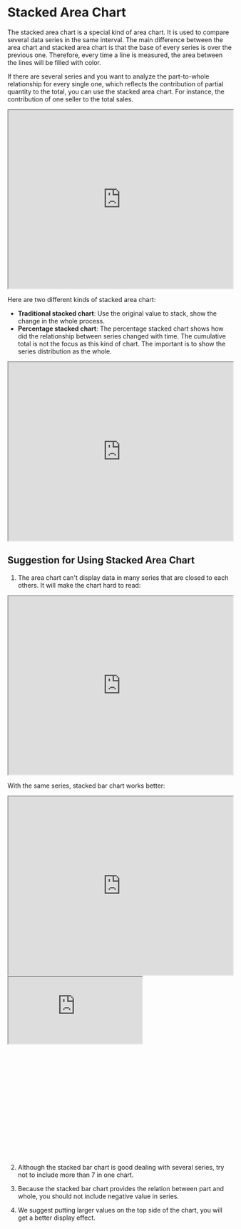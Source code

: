 # Stacked Area Chart
The stacked area chart is a special kind of area chart. It is used to compare several data series in the same interval. The main difference between the area chart and stacked area chart is that the base of every series is over the previous one. Therefore, every time a line is measured, the area between the lines will be filled with color.

If there are several series and you want to analyze the part-to-whole relationship for every single one, which reflects the contribution of partial quantity to the total, you can use the stacked area chart. For instance, the contribution of one seller to the total sales.

<iframe max-width="830" width="100%" height="400" 
src="https://gallery.echartsjs.com/view-lite.html?cid=xHySthj74z">
</iframe>

Here are two different kinds of stacked area chart:

+ <b>Traditional stacked chart</b>: Use the original value to stack, show the change in the whole process.
+ <b>Percentage stacked chart</b>: The percentage stacked chart shows how did the relationship between series changed with time. The cumulative total is not the focus as this kind of chart. The important is to show the series distribution as the whole.

<iframe max-width="830" width="100%" height="400" 
src="https://gallery.echartsjs.com/view-lite.html?cid=xSyBN2i7Vf">
</iframe>

## Suggestion for Using Stacked Area Chart

1. The area chart can't display data in many series that are closed to each others. It will make the chart hard to read: 

<iframe max-width="830" width="100%" height="400" 
src="https://gallery.echartsjs.com/view-lite.html?cid=xHyNDxOo4M">
</iframe>

With the same series, stacked bar chart works better:

<iframe max-width="830" width="100%" height="400" 
src="https://gallery.echartsjs.com/view-lite.html?cid=xSyBN2i7Vf">
</iframe>

<div class="article-look-outside">
	<div class="article-look-inside" style="padding-bottom:50%">
	    <iframe class="article-look-content"
	    src="https://gallery.echartsjs.com/view-lite.html?cid=xHyNDxOo4M">
	    </iframe>
	</div>
</div>

2. Although the stacked bar chart is good dealing with several series, try not to include more than 7 in one chart.

3. Because the stacked bar chart provides the relation between part and whole, you should not include negative value in series.

4. We suggest putting larger values on the top side of the chart, you will get a better display effect.
